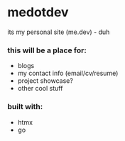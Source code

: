 # medotdev
its my personal site (me.dev) - duh

### this will be a place for: 
 - blogs
 - my contact info (email/cv/resume)
 - project showcase? 
 - other cool stuff

### built with:
- htmx
- go
